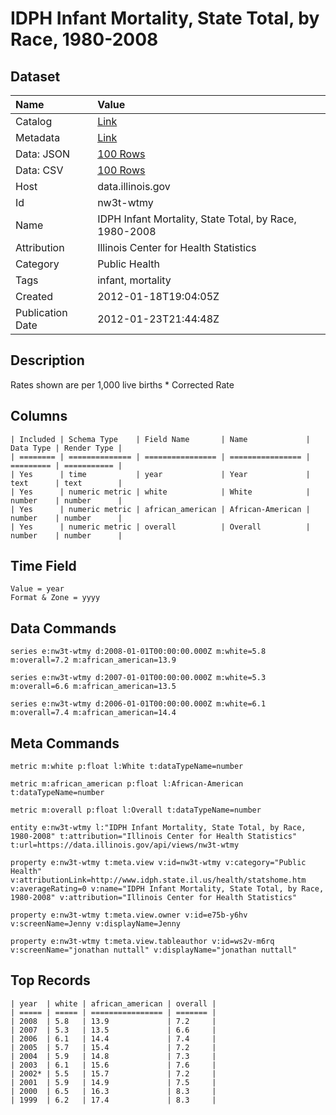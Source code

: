# IDPH Infant Mortality, State Total, by Race, 1980-2008

## Dataset

| Name | Value |
| :--- | :---- |
| Catalog | [Link](https://catalog.data.gov/dataset/idph-infant-mortality-state-total-by-race-1980-2008-c7c20) |
| Metadata | [Link](https://data.illinois.gov/api/views/nw3t-wtmy) |
| Data: JSON | [100 Rows](https://data.illinois.gov/api/views/nw3t-wtmy/rows.json?max_rows=100) |
| Data: CSV | [100 Rows](https://data.illinois.gov/api/views/nw3t-wtmy/rows.csv?max_rows=100) |
| Host | data.illinois.gov |
| Id | nw3t-wtmy |
| Name | IDPH Infant Mortality, State Total, by Race, 1980-2008 |
| Attribution | Illinois Center for Health Statistics |
| Category | Public Health |
| Tags | infant, mortality |
| Created | 2012-01-18T19:04:05Z |
| Publication Date | 2012-01-23T21:44:48Z |

## Description

Rates shown are per 1,000 live births * Corrected Rate

## Columns

```ls
| Included | Schema Type    | Field Name       | Name             | Data Type | Render Type |
| ======== | ============== | ================ | ================ | ========= | =========== |
| Yes      | time           | year             | Year             | text      | text        |
| Yes      | numeric metric | white            | White            | number    | number      |
| Yes      | numeric metric | african_american | African-American | number    | number      |
| Yes      | numeric metric | overall          | Overall          | number    | number      |
```

## Time Field

```ls
Value = year
Format & Zone = yyyy
```

## Data Commands

```ls
series e:nw3t-wtmy d:2008-01-01T00:00:00.000Z m:white=5.8 m:overall=7.2 m:african_american=13.9

series e:nw3t-wtmy d:2007-01-01T00:00:00.000Z m:white=5.3 m:overall=6.6 m:african_american=13.5

series e:nw3t-wtmy d:2006-01-01T00:00:00.000Z m:white=6.1 m:overall=7.4 m:african_american=14.4
```

## Meta Commands

```ls
metric m:white p:float l:White t:dataTypeName=number

metric m:african_american p:float l:African-American t:dataTypeName=number

metric m:overall p:float l:Overall t:dataTypeName=number

entity e:nw3t-wtmy l:"IDPH Infant Mortality, State Total, by Race, 1980-2008" t:attribution="Illinois Center for Health Statistics" t:url=https://data.illinois.gov/api/views/nw3t-wtmy

property e:nw3t-wtmy t:meta.view v:id=nw3t-wtmy v:category="Public Health" v:attributionLink=http://www.idph.state.il.us/health/statshome.htm v:averageRating=0 v:name="IDPH Infant Mortality, State Total, by Race, 1980-2008" v:attribution="Illinois Center for Health Statistics"

property e:nw3t-wtmy t:meta.view.owner v:id=e75b-y6hv v:screenName=Jenny v:displayName=Jenny

property e:nw3t-wtmy t:meta.view.tableauthor v:id=ws2v-m6rq v:screenName="jonathan nuttall" v:displayName="jonathan nuttall"
```

## Top Records

```ls
| year  | white | african_american | overall | 
| ===== | ===== | ================ | ======= | 
| 2008  | 5.8   | 13.9             | 7.2     | 
| 2007  | 5.3   | 13.5             | 6.6     | 
| 2006  | 6.1   | 14.4             | 7.4     | 
| 2005  | 5.7   | 15.4             | 7.2     | 
| 2004  | 5.9   | 14.8             | 7.3     | 
| 2003  | 6.1   | 15.6             | 7.6     | 
| 2002* | 5.5   | 15.7             | 7.2     | 
| 2001  | 5.9   | 14.9             | 7.5     | 
| 2000  | 6.5   | 16.3             | 8.3     | 
| 1999  | 6.2   | 17.4             | 8.3     | 
```